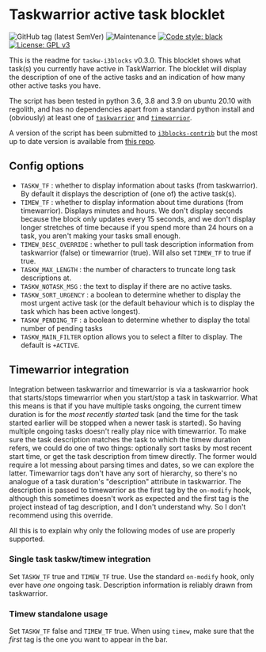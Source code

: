 

# Taskwarrior active task blocklet

![GitHub tag (latest SemVer)](https://img.shields.io/github/v/tag/scmbradley/taskw-i3blocks)
![Maintenance](https://img.shields.io/maintenance/yes/2021)
[![Code style: black](https://img.shields.io/badge/code%20style-black-000000.svg)](https://github.com/psf/black)
[![License: GPL v3](https://img.shields.io/badge/License-GPLv3-blue.svg)](https://www.gnu.org/licenses/gpl-3.0)

This is the readme for `taskw-i3blocks` v0.3.0.
This blocklet shows what task(s) you currently have active in TaskWarrior.
The blocklet will display the description of one of the active tasks
and an indication of how many other active tasks you have.

The script has been tested in python 3.6, 3.8 and 3.9 on ubuntu 20.10 with regolith,
and has no dependencies apart from a standard python install
and (obviously) at least one of [`taskwarrior`](https://taskwarrior.org/) and [`timewarrior`](https://timewarrior.net/).

A version of the script has been submitted to [`i3blocks-contrib`](https://github.com/vivien/i3blocks-contrib) 
but the most up to date version is available from [this repo](https://github.com/scmbradley/taskw-i3blocks).


## Config options

 - `TASKW_TF` : whether to display information about tasks (from taskwarrior). By default it displays the description of (one of) the active task(s).
 - `TIMEW_TF` : whether to display information about time durations (from timewarrior). Displays minutes and hours. We don't display seconds because the block only updates every 15 seconds, and we don't display longer stretches of time because if you spend more than 24 hours on a task, you aren't making your tasks small enough.
 - `TIMEW_DESC_OVERRIDE` : whether to pull task description information from taskwarrior (false) or timewarrior (true). Will also set `TIMEW_TF` to true if true.
 - `TASKW_MAX_LENGTH` : the number of characters to truncate long task descriptions at.
 - `TASKW_NOTASK_MSG` : the text to display if there are no active tasks.
 - `TASKW_SORT_URGENCY` : a boolean to determine whether to display the most urgent active task (or the default behaviour which is to display the task which has been active longest).
 - `TASKW_PENDING_TF` : a boolean to determine whether to display the total number of pending tasks
 - `TASKW_MAIN_FILTER` option allows you to select a filter to display. The default is `+ACTIVE`.
 

## Timewarrior integration

Integration between taskwarrior and timewarrior is via a taskwarrior hook that starts/stops timewarrior when you 
start/stop a task in taskwarrior.
What this means is that if you have multiple tasks ongoing, the current timew duration is for 
the *most recently started* task (and the time for the task started earlier will be stopped when a newer task is started).
So having multiple ongoing tasks doesn't really play nice with timewarrior.
To make sure the task description matches the task to which the timew duration refers,
we could do one of two things: 
optionally sort tasks by most recent start time, or
get the task description from timew directly.
The former would require a lot messing about parsing times and dates, 
so we can explore the latter.
Timewarrior tags don't have any sort of hierarchy, so there's no analogue of a task duration's "description" attribute in taskwarrior.
The description is passed to timewarrior as the first tag by the `on-modify` hook,
although this sometimes doesn't work as expected and the first tag is the project instead of tag description,
and I don't understand why.
So I don't recommend using this override.

All this is to explain why only the following modes of use are properly 
supported.

### Single task taskw/timew integration

Set `TASKW_TF` true and `TIMEW_TF` true.
Use the standard `on-modify` hook, only ever have *one* ongoing task.
Description information is reliably drawn from taskwarrior.

### Timew standalone usage

Set `TASKW_TF` false and `TIMEW_TF` true.
When using `timew`, make sure that the *first* tag is the one you want to appear 
in the bar.
